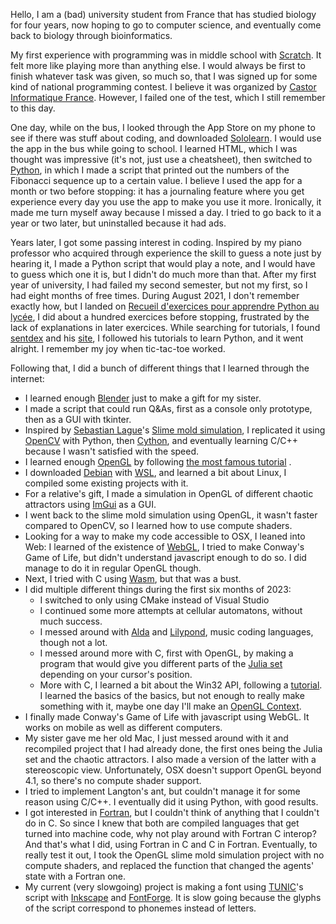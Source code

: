 Hello, I am a (bad) university student from France that has studied biology for four years, now hoping to go to computer science, and eventually come back to biology through bioinformatics.

My first experience with programming was in middle school with [Scratch](https://scratch.mit.edu/). It felt more like playing more than anything else. I would always be first to finish whatever task was given, so much so, that I was signed up for some kind of national programming contest. I believe it was organized by [Castor Informatique France](https://concours.castor-informatique.fr/). However, I failed one of the test, which I still remember to this day.

One day, while on the bus, I looked through the App Store on my phone to see if there was stuff about coding, and downloaded [Sololearn](https://www.sololearn.com). I would use the app in the bus while going to school. I learned HTML, which I was thought was impressive (it's not, just use a cheatsheet), then switched to [Python](https://www.python.org/), in which I made a script that printed out the numbers of the Fibonacci sequence up to a certain value. I believe I used the app for a month or two before stopping: it has a journaling feature where you get experience every day you use the app to make you use it more. Ironically, it made me turn myself away because I missed a day.
I tried to go back to it a year or two later, but uninstalled because it had ads.

Years later, I got some passing interest in coding. Inspired by my piano professor who acquired through experience the skill to guess a note just by hearing it, I made a Python script that would play a note, and I would have to guess which one it is, but I didn't do much more than that.
After my first year of university, I had failed my second semester, but not my first, so I had eight months of free times. During August 2021, I don't remember exactly how, but I landed on [Recueil d'exercices pour apprendre Python au lycée](https://www.codingame.com/playgrounds/17176/recueil-dexercices-pour-apprendre-python-au-lycee), I did about a hundred exercices before stopping, frustrated by the lack of explanations in later exercices.
While searching for tutorials, I found [sentdex](https://www.youtube.com/@sentdex) and his [site](https://pythonprogramming.net/), I followed his tutorials to learn Python, and it went alright. I remember my joy when tic-tac-toe worked.

Following that, I did a bunch of different things that I learned through the internet:
- I learned enough [Blender](https://www.blender.org/) just to make a gift for my sister.
- I made a script that could run Q&As, first as a console only prototype, then as a GUI with tkinter.
- Inspired by [Sebastian Lague](https://www.youtube.com/@SebastianLague)'s [Slime mold simulation](https://www.youtube.com/watch?v=X-iSQQgOd1A), I replicated it using [OpenCV](https://opencv.org/) with Python, then [Cython](https://cython.org/), and eventually learning C/C++ because I wasn't satisfied with the speed.
- I learned enough [OpenGL](https://opengl.org/) by following [the most famous tutorial](https://learnopengl.com/Getting-started/OpenGL) .
- I downloaded [Debian](https://debian.org/) with [WSL](https://learn.microsoft.com/en-us/windows/wsl/about), and learned a bit about Linux, I compiled some existing projects with it.
- For a relative's gift, I made a simulation in OpenGL of different chaotic attractors using [ImGui](https://github.com/ocornut/imgui) as a GUI.
- I went back to the slime mold simulation using OpenGL, it wasn't faster compared to OpenCV, so I learned how to use compute shaders.
- Looking for a way to make my code accessible to OSX, I leaned into Web: I learned of the existence of [WebGL](https://www.khronos.org/webgl/), I tried to make Conway's Game of Life, but didn't understand javascript enough to do so. I did manage to do it in regular OpenGL though.
- Next, I tried with C using [Wasm](https://webassembly.org/), but that was a bust.
- I did multiple different things during the first six months of 2023:
	- I switched to only using CMake instead of Visual Studio
	- I continued some more attempts at cellular automatons, without much success.
	- I messed around with [Alda](https://alda.io/) and [Lilypond](http://lilypond.org/), music coding languages, though not a lot.
	- I messed around more with C, first with OpenGL, by making a program that would give you different parts of the [Julia set](https://en.wikipedia.org/wiki/Julia_set) depending on your cursor's position.
	- More with C, I learned a bit about the Win32 API, following a [tutorial](http://www.winprog.org/tutorial/). I learned the basics of the basics, but not enough to really make something with it, maybe one day I'll make an [OpenGL Context](https://www.khronos.org/opengl/wiki/Creating_an_OpenGL_Context_(WGL)).
- I finally made Conway's Game of Life with javascript using WebGL. It works on mobile as well as different computers.
- My sister gave me her old Mac, I just messed around with it and recompiled project that I had already done, the first ones being the Julia set and the chaotic attractors. I also made a version of the latter with a stereoscopic view. Unfortunately, OSX doesn't support OpenGL beyond 4.1, so there's no compute shader support.
- I tried to implement Langton's ant, but couldn't manage it for some reason using C/C++. I eventually did it using Python, with good results.
- I got interested in [Fortran](https://fortran-lang.org/), but I couldn't think of anything that I couldn't do in C. So since I knew that both are compiled languages that get turned into machine code, why not play around with Fortran C interop? And that's what I did, using Fortran in C and C in Fortran. Eventually, to really test it out, I took the OpenGL slime mold simulation project with no compute shaders, and replaced the function that changed the agents' state with a Fortran one.
- My current (very slowgoing) project is making a font using [TUNIC](https://tunicgame.com/)'s script with [Inkscape](https://inkscape.org/) and [FontForge](https://fontforge.org/). It is slow going because the glyphs of the script correspond to phonemes instead of letters.
